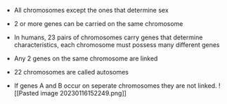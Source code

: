 - All chromosomes except the ones that determine sex
- 2 or more genes can be carried on the same chromosome

- In humans, 23 pairs of chromosomes carry genes that determine characteristics, each chromosome must possess many different genes
- Any 2 genes on the same chromosome are linked
- 22 chromosomes are called autosomes

- If genes A and B occur on seperate chromosomes they are not linked.
![[Pasted image 20230116152249.png]]